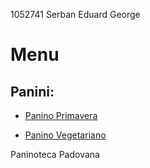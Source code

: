 1052741 Serban Eduard George
# Menu

## Panini:

- [Panino Primavera](panini/primavera.md)

- [Panino Vegetariano](panini/vegetariano.md)

Paninoteca Padovana
